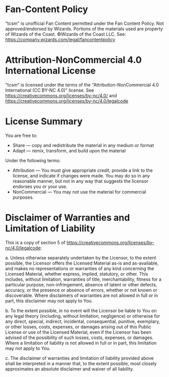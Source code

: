 
# Fan-Content Policy

"tcsm" is unofficial Fan Content permitted under the Fan Content Policy. 
Not approved/endorsed by Wizards. Portions of the materials used are 
property of Wizards of the Coast. ©Wizards of the Coast LLC.
See: https://company.wizards.com/legal/fancontentpolicy

# Attribution-NonCommercial 4.0 International License

"tcsm" is licensed under the terms of the 
   "Attribution-NonCommercial 4.0 International (CC BY-NC 4.0)" 
license.
See https://creativecommons.org/licenses/by-nc/4.0/ and https://creativecommons.org/licenses/by-nc/4.0/legalcode

# License Summary

You are free to:
 * Share — copy and redistribute the material in any medium or format
 * Adapt — remix, transform, and build upon the material 

Under the following terms:
 * Attribution — You must give appropriate credit, provide a link to the license, 
    and indicate if changes were made. You may do so in any reasonable manner,
    but not in any way that suggests the licensor endorses you or your use.
 * NonCommercial — You may not use the material for commercial purposes. 

# Disclaimer of Warranties and Limitation of Liability

This is a copy of section 5 of https://creativecommons.org/licenses/by-nc/4.0/legalcode:

 a. Unless otherwise separately undertaken by the Licensor, to the extent possible, the Licensor offers the Licensed Material as-is and as-available, and makes no representations or warranties of any kind concerning the Licensed Material, whether express, implied, statutory, or other. This includes, without limitation, warranties of title, merchantability, fitness for a particular purpose, non-infringement, absence of latent or other defects, accuracy, or the presence or absence of errors, whether or not known or discoverable. Where disclaimers of warranties are not allowed in full or in part, this disclaimer may not apply to You.
 
 b. To the extent possible, in no event will the Licensor be liable to You on any legal theory (including, without limitation, negligence) or otherwise for any direct, special, indirect, incidental, consequential, punitive, exemplary, or other losses, costs, expenses, or damages arising out of this Public License or use of the Licensed Material, even if the Licensor has been advised of the possibility of such losses, costs, expenses, or damages. Where a limitation of liability is not allowed in full or in part, this limitation may not apply to You.

 c. The disclaimer of warranties and limitation of liability provided above shall be interpreted in a manner that, to the extent possible, most closely approximates an absolute disclaimer and waiver of all liability.
